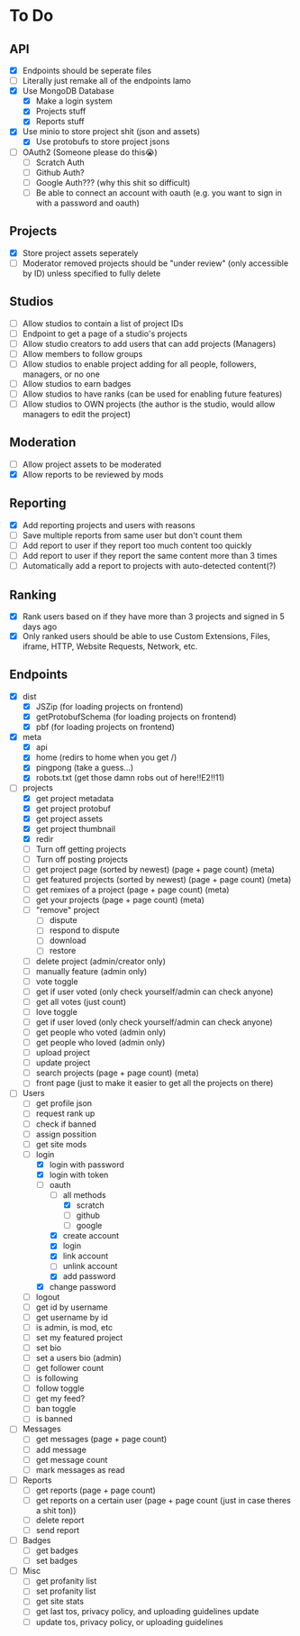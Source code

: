 # To Do

## API

- [x] Endpoints should be seperate files
- [ ] Literally just remake all of the endpoints lamo
- [x] Use MongoDB Database
  - [x] Make a login system
  - [x] Projects stuff
  - [x] Reports stuff
- [x] Use minio to store project shit (json and assets)
  - [x] Use protobufs to store project jsons
- [ ] OAuth2 (Someone please do this😭)
  - [ ] Scratch Auth
  - [ ] Github Auth?
  - [ ] Google Auth??? (why this shit so difficult)
  - [ ] Be able to connect an account with oauth (e.g. you want to sign in with a password and oauth)

## Projects

- [x] Store project assets seperately
- [ ] Moderator removed projects should be "under review" (only accessible by ID) unless specified to fully delete

## Studios

- [ ] Allow studios to contain a list of project IDs
- [ ] Endpoint to get a page of a studio's projects
- [ ] Allow studio creators to add users that can add projects (Managers)
- [ ] Allow members to follow groups
- [ ] Allow studios to enable project adding for all people, followers, managers, or no one
- [ ] Allow studios to earn badges
- [ ] Allow studios to have ranks (can be used for enabling future features)
- [ ] Allow studios to OWN projects (the author is the studio, would allow managers to edit the project)

## Moderation

- [ ] Allow project assets to be moderated
- [x] Allow reports to be reviewed by mods

## Reporting

- [x] Add reporting projects and users with reasons
- [ ] Save multiple reports from same user but don't count them
- [ ] Add report to user if they report too much content too quickly
- [ ] Add report to user if they report the same content more than 3 times
- [ ] Automatically add a report to projects with auto-detected content(?)

## Ranking

- [x] Rank users based on if they have more than 3 projects and signed in 5 days ago
- [x] Only ranked users should be able to use Custom Extensions, Files, iframe, HTTP, Website Requests, Network, etc.

## Endpoints

- [x] dist
  - [x] JSZip (for loading projects on frontend)
  - [x] getProtobufSchema (for loading projects on frontend)
  - [x] pbf (for loading projects on frontend)

- [x] meta
  - [x] api
  - [x] home (redirs to home when you get /)
  - [x] pingpong (take a guess...)
  - [x] robots.txt (get those damn robs out of here!!E2!!11)

- [ ] projects
  - [x] get project metadata
  - [x] get project protobuf
  - [x] get project assets
  - [x] get project thumbnail
  - [x] redir
  - [ ] Turn off getting projects
  - [ ] Turn off posting projects
  - [ ] get project page (sorted by newest) (page + page count) (meta)
  - [ ] get featured projects (sorted by newest) (page + page count) (meta)
  - [ ] get remixes of a project (page + page count) (meta)
  - [ ] get your projects (page + page count) (meta)
  - [ ] "remove" project
    - [ ] dispute
    - [ ] respond to dispute
    - [ ] download
    - [ ] restore
  - [ ] delete project (admin/creator only)
  - [ ] manually feature (admin only)
  - [ ] vote toggle
  - [ ] get if user voted (only check yourself/admin can check anyone)
  - [ ] get all votes (just count)
  - [ ] love toggle
  - [ ] get if user loved (only check yourself/admin can check anyone)
  - [ ] get people who voted (admin only)
  - [ ] get people who loved (admin only)
  - [ ] upload project
  - [ ] update project
  - [ ] search projects (page + page count) (meta)
  - [ ] front page (just to make it easier to get all the projects on there)

- [ ] Users
  - [ ] get profile json
  - [ ] request rank up
  - [ ] check if banned
  - [ ] assign possition
  - [ ] get site mods
  - [ ] login
    - [x] login with password
    - [x] login with token
    - [ ] oauth
      - [ ] all methods
        - [x] scratch
        - [ ] github
        - [ ] google
      - [x] create account
      - [x] login
      - [x] link account
      - [ ] unlink account
      - [x] add password
    - [x] change password
  - [ ] logout
  - [ ] get id by username
  - [ ] get username by id
  - [ ] is admin, is mod, etc
  - [ ] set my featured project
  - [ ] set bio
  - [ ] set a users bio (admin)
  - [ ] get follower count
  - [ ] is following
  - [ ] follow toggle
  - [ ] get my feed?
  - [ ] ban toggle
  - [ ] is banned

- [ ] Messages
  - [ ] get messages (page + page count)
  - [ ] add message
  - [ ] get message count
  - [ ] mark messages as read

- [ ] Reports
  - [ ] get reports (page + page count)
  - [ ] get reports on a certain user (page + page count (just in case theres a shit ton))
  - [ ] delete report
  - [ ] send report

- [ ] Badges
  - [ ] get badges
  - [ ] set badges

- [ ] Misc
  - [ ] get profanity list
  - [ ] set profanity list
  - [ ] get site stats
  - [ ] get last tos, privacy policy, and uploading guidelines update
  - [ ] update tos, privacy policy, or uploading guidelines

